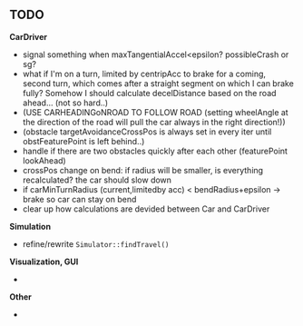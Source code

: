TODO
--------------------------

**CarDriver**

- signal something when maxTangentialAccel<epsilon? possibleCrash or sg?
- what if I'm on a turn, limited by centripAcc to brake for a coming, second turn, which comes after a straight segment on which I can brake fully? Somehow I should calculate decelDistance based on the road ahead... (not so hard..)
- (USE CARHEADINGoNROAD TO FOLLOW ROAD (setting wheelAngle at the direction of the road will pull the car always in the right direction!))
- (obstacle targetAvoidanceCrossPos is always set in every iter until obstFeaturePoint is left behind..)
- handle if there are two obstacles quickly after each other (featurePoint lookAhead)
- crossPos change on bend: if radius will be smaller, is everything recalculated? the car should slow down
- if carMinTurnRadius (current,limitedby acc) < bendRadius+epsilon -> brake so car can stay on bend
- clear up how calculations are devided between Car and CarDriver

**Simulation**

- refine/rewrite `Simulator::findTravel()`

**Visualization, GUI**

-
  
**Other**

-
